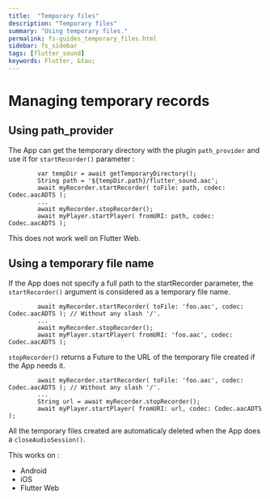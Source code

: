 ```yaml
---
title:  "Temporary files"
description: "Temporary files"
summary: "Using temporary files."
permalink: fs-guides_temporary_files.html
sidebar: fs_sidebar
tags: [flutter_sound]
keywords: Flutter, &tau;
---
```

# Managing temporary records

## Using path_provider

The App can get the temporary directory with the plugin `path_provider` and use it for `startRecorder()` parameter :

```
        var tempDir = await getTemporaryDirectory();
        String path = '${tempDir.path}/flutter_sound.aac';
        await myRecorder.startRecorder( toFile: path, codec: Codec.aacADTS );
        ...
        await myRecorder.stopRecorder();
        await myPlayer.startPlayer( fromURI: path, codec: Codec.aacADTS );
```

This does not work well on Flutter Web.

## Using a temporary file name

If the App does not specify a full path to the startRecorder parameter,
the `startRecorder()` argument is considered as a temporary file name.

```
        await myRecorder.startRecorder( toFile: 'foo.aac', codec: Codec.aacADTS ); // Without any slash '/'.
        ...
        await myRecorder.stopRecorder();
        await myPlayer.startPlayer( fromURI: 'foo.aac', codec: Codec.aacADTS );
```

`stopRecorder()` returns a Future to the URL of the temporary file created if the App needs it.

```
        await myRecorder.startRecorder( toFile: 'foo.aac', codec: Codec.aacADTS ); // Without any slash '/'.
        ...
        String url = await myRecorder.stopRecorder();
        await myPlayer.startPlayer( fromURI: url, codec: Codec.aacADTS );
```

All the temporary files created are automaticaly deleted when the App does a `closeAudioSession()`.

This works on :
- Android
- iOS
- Flutter Web